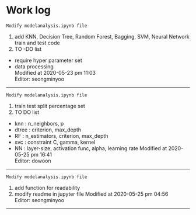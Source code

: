# Work log
`Modify modelanalysis.ipynb file`
1. add KNN, Decision Tree, Random Forest, Bagging, SVM, Neural Network train and test code   
2. TO -DO list   
+ require hyper parameter set   
+ data processing   
Modified at 2020-05-23 pm 11:03   
Editor: seongminyoo   
***
`Modify modelanalysis.ipynb file`
1. train test split percentage set
2. TO DO list
+ knn   : n_neighbors, p
+ dtree : criterion, max_depth
+ RF    : n_estimators, criterion, max_depth
+ svc   : constraint C, gamma, kernel
+ NN    : layer-size, activation func, alpha, learning rate
Modified at 2020-05-25 pm 16:41   
Editor: dowoon  
***
`Modify modelanalysis.ipynb file`
1. add function for readability
2. modify readme in jupyter file
Modified at 2020-05-25 pm 04:56   
Editor: seongminyoo
***
